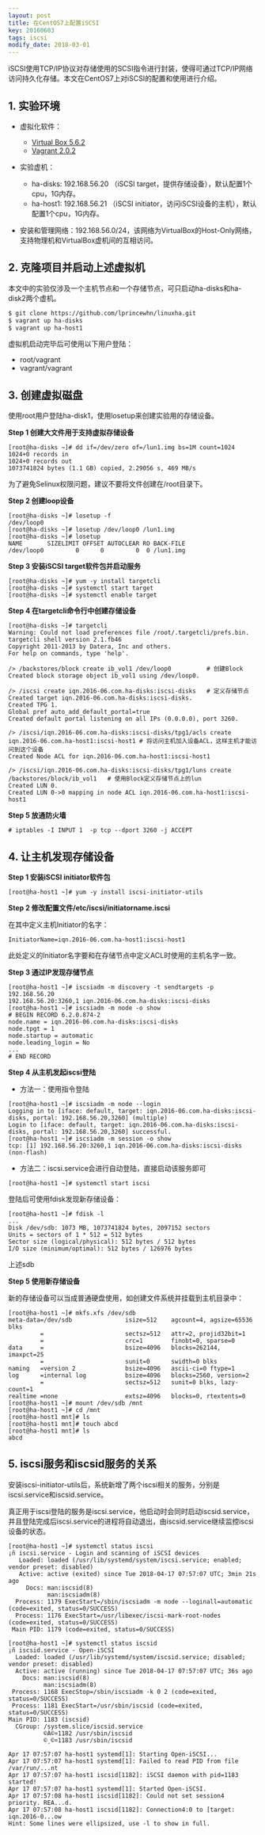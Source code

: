 ```yaml
---
layout: post
title: 在CentOS7上配置iSCSI
key: 20160603
tags: iscsi
modify_date: 2018-03-01
---
```


iSCSI使用TCP/IP协议对存储使用的SCSI指令进行封装，使得可通过TCP/IP网络访问持久化存储。本文在CentOS7上对iSCSI的配置和使用进行介绍。

<!--more-->

## 1. 实验环境

- 虚拟化软件：
    - [Virtual Box 5.6.2](https://www.virtualbox.org/wiki/Downloads)
    - [Vagrant 2.0.2](https://www.vagrantup.com/downloads.html)

- 实验虚机：
    - ha-disks: 192.168.56.20 （iSCSI target，提供存储设备），默认配置1个cpu，1G内存。
    - ha-host1: 192.168.56.21 （iSCSI initiator，访问iSCSI设备的主机），默认配置1个cpu，1G内存。

- 安装和管理网络：192.168.56.0/24，该网络为VirtualBox的Host-Only网络，支持物理机和VirtualBox虚机间的互相访问。


## 2. 克隆项目并启动上述虚拟机

本文中的实验仅涉及一个主机节点和一个存储节点，可只启动ha-disks和ha-disk2两个虚机。

``` bash
$ git clone https://github.com/lprincewhn/linuxha.git
$ vagrant up ha-disks
$ vagrant up ha-host1
```
虚拟机启动完毕后可使用以下用户登陆：
- root/vagrant
- vagrant/vagrant

## 3. 创建虚拟磁盘

使用root用户登陆ha-disk1，使用losetup来创建实验用的存储设备。

**Step 1 创建大文件用于支持虚拟存储设备**
```
[root@ha-disks ~]# dd if=/dev/zero of=/lun1.img bs=1M count=1024           
1024+0 records in
1024+0 records out
1073741824 bytes (1.1 GB) copied, 2.29056 s, 469 MB/s
```

为了避免Selinux权限问题，建议不要将文件创建在/root目录下。

**Step 2 创建loop设备**
```
[root@ha-disks ~]# losetup -f
/dev/loop0
[root@ha-disks ~]# losetup /dev/loop0 /lun1.img
[root@ha-disks ~]# losetup
NAME       SIZELIMIT OFFSET AUTOCLEAR RO BACK-FILE
/dev/loop0         0      0         0  0 /lun1.img
```

**Step 3 安装iSCSI target软件包并启动服务**

```
[root@ha-disks ~]# yum -y install targetcli
[root@ha-disks ~]# systemctl start target
[root@ha-disks ~]# systemctl enable target
```

**Step 4 在targetcli命令行中创建存储设备**
```
[root@ha-disks ~]# targetcli
Warning: Could not load preferences file /root/.targetcli/prefs.bin.
targetcli shell version 2.1.fb46
Copyright 2011-2013 by Datera, Inc and others.
For help on commands, type 'help'.

/> /backstores/block create ib_vol1 /dev/loop0          # 创建Block
Created block storage object ib_vol1 using /dev/loop0.

/> /iscsi create iqn.2016-06.com.ha-disks:iscsi-disks   # 定义存储节点
Created target iqn.2016-06.com.ha-disks:iscsi-disks.
Created TPG 1.
Global pref auto_add_default_portal=true
Created default portal listening on all IPs (0.0.0.0), port 3260.

/> /iscsi/iqn.2016-06.com.ha-disks:iscsi-disks/tpg1/acls create iqn.2016-06.com.ha-host1:iscsi-host1 # 将访问主机加入设备ACL，这样主机才能访问到这个设备
Created Node ACL for iqn.2016-06.com.ha-host1:iscsi-host1

/> /iscsi/iqn.2016-06.com.ha-disks:iscsi-disks/tpg1/luns create /backstores/block/ib_vol1   # 使用Block定义存储节点上的lun
Created LUN 0.
Created LUN 0->0 mapping in node ACL iqn.2016-06.com.ha-host1:iscsi-host1
```

**Step 5 放通防火墙**
```
# iptables -I INPUT 1  -p tcp --dport 3260 -j ACCEPT
```

## 4. 让主机发现存储设备

**Step 1 安装iSCSI initiator软件包**

```
[root@ha-host1 ~]# yum -y install iscsi-initiator-utils
```

**Step 2 修改配置文件/etc/iscsi/initiatorname.iscsi**

在其中定义主机Initiator的名字：
```
InitiatorName=iqn.2016-06.com.ha-host1:iscsi-host1
```

此处定义的Initiator名字要和在存储节点中定义ACL时使用的主机名字一致。

**Step 3 通过IP发现存储节点**

```
[root@ha-host1 ~]# iscsiadm -m discovery -t sendtargets -p 192.168.56.20
192.168.56.20:3260,1 iqn.2016-06.com.ha-disks:iscsi-disks
[root@ha-host1 ~]# iscsiadm -m node -o show
# BEGIN RECORD 6.2.0.874-2
node.name = iqn.2016-06.com.ha-disks:iscsi-disks
node.tpgt = 1
node.startup = automatic
node.leading_login = No
...
# END RECORD
```

**Step 4 从主机发起iscsi登陆**

- 方法一：使用指令登陆
```
[root@ha-host1 ~]# iscsiadm -m node --login                             
Logging in to [iface: default, target: iqn.2016-06.com.ha-disks:iscsi-disks, portal: 192.168.56.20,3260] (multiple)
Login to [iface: default, target: iqn.2016-06.com.ha-disks:iscsi-disks, portal: 192.168.56.20,3260] successful.
[root@ha-host1 ~]# iscsiadm -m session -o show
tcp: [1] 192.168.56.20:3260,1 iqn.2016-06.com.ha-disks:iscsi-disks (non-flash)
```

- 方法二：iscsi.service会进行自动登陆，直接启动该服务即可
```
[root@ha-host1 ~]# systemctl start iscsi
```

登陆后可使用fdisk发现新存储设备：
```
[root@ha-host1 ~]# fdisk -l
...
Disk /dev/sdb: 1073 MB, 1073741824 bytes, 2097152 sectors
Units = sectors of 1 * 512 = 512 bytes
Sector size (logical/physical): 512 bytes / 512 bytes
I/O size (minimum/optimal): 512 bytes / 126976 bytes
```

上述sdb

**Step 5 使用新存储设备**

新的存储设备可以当成普通硬盘使用，如创建文件系统并挂载到主机目录中：

```
[root@ha-host1 ~]# mkfs.xfs /dev/sdb
meta-data=/dev/sdb               isize=512    agcount=4, agsize=65536 blks
         =                       sectsz=512   attr=2, projid32bit=1
         =                       crc=1        finobt=0, sparse=0
data     =                       bsize=4096   blocks=262144, imaxpct=25
         =                       sunit=0      swidth=0 blks
naming   =version 2              bsize=4096   ascii-ci=0 ftype=1
log      =internal log           bsize=4096   blocks=2560, version=2
         =                       sectsz=512   sunit=0 blks, lazy-count=1
realtime =none                   extsz=4096   blocks=0, rtextents=0
[root@ha-host1 ~]# mount /dev/sdb /mnt
[root@ha-host1 ~]# cd /mnt
[root@ha-host1 mnt]# ls
[root@ha-host1 mnt]# touch abcd
[root@ha-host1 mnt]# ls
abcd
```

## 5. iscsi服务和iscsid服务的关系
安装iscsi-initiator-utils后，系统新增了两个iscsi相关的服务，分别是iscsi.service和iscsid.service。

真正用于iscsi登陆的服务是iscsi.service，他启动时会同时启动iscsid.service，并且登陆完成后iscsi.service的进程将自动退出，由iscsid.service继续监控iscsi设备的状态。

```
[root@ha-host1 ~]# systemctl status iscsi
¡ñ iscsi.service - Login and scanning of iSCSI devices
   Loaded: loaded (/usr/lib/systemd/system/iscsi.service; enabled; vendor preset: disabled)
   Active: active (exited) since Tue 2018-04-17 07:57:07 UTC; 3min 21s ago
     Docs: man:iscsid(8)
           man:iscsiadm(8)
  Process: 1179 ExecStart=/sbin/iscsiadm -m node --loginall=automatic (code=exited, status=0/SUCCESS)
  Process: 1176 ExecStart=/usr/libexec/iscsi-mark-root-nodes (code=exited, status=0/SUCCESS)
 Main PID: 1179 (code=exited, status=0/SUCCESS)
 ```

 ```
 [root@ha-host1 ~]# systemctl status iscsid      
¡ñ iscsid.service - Open-iSCSI
   Loaded: loaded (/usr/lib/systemd/system/iscsid.service; disabled; vendor preset: disabled)
   Active: active (running) since Tue 2018-04-17 07:57:07 UTC; 36s ago
     Docs: man:iscsid(8)
           man:iscsiadm(8)
  Process: 1168 ExecStop=/sbin/iscsiadm -k 0 2 (code=exited, status=0/SUCCESS)
  Process: 1181 ExecStart=/usr/sbin/iscsid (code=exited, status=0/SUCCESS)
 Main PID: 1183 (iscsid)
   CGroup: /system.slice/iscsid.service
           ©À©¤1182 /usr/sbin/iscsid
           ©¸©¤1183 /usr/sbin/iscsid

Apr 17 07:57:07 ha-host1 systemd[1]: Starting Open-iSCSI...
Apr 17 07:57:07 ha-host1 systemd[1]: Failed to read PID from file /var/run/...nt
Apr 17 07:57:07 ha-host1 iscsid[1182]: iSCSI daemon with pid=1183 started!
Apr 17 07:57:07 ha-host1 systemd[1]: Started Open-iSCSI.
Apr 17 07:57:08 ha-host1 iscsid[1182]: Could not set session4 priority. REA...d.
Apr 17 07:57:08 ha-host1 iscsid[1182]: Connection4:0 to [target: iqn.2016-0...ow
Hint: Some lines were ellipsized, use -l to show in full.
```

